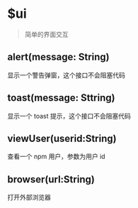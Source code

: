 # $ui
> 简单的界面交互

## alert(message: String)

显示一个警告弹窗，这个接口不会阻塞代码

## toast(message: Sttring)

显示一个 toast 提示，这个接口不会阻塞代码

## viewUser(userid:String)

查看一个 npm 用户，参数为用户 id

## browser(url:String)

打开外部浏览器